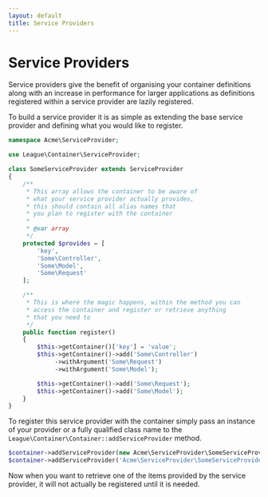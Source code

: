```yaml
---
layout: default
title: Service Providers
---
```


# Service Providers

Service providers give the benefit of organising your container definitions along with an increase in performance for larger applications as definitions registered within a service provider are lazily registered.

To build a service provider it is as simple as extending the base service provider and defining what you would like to register.

~~~ php
namespace Acme\ServiceProvider;

use League\Container\ServiceProvider;

class SomeServiceProvider extends ServiceProvider
{
    /**
     * This array allows the container to be aware of
     * what your service provider actually provides,
     * this should contain all alias names that
     * you plan to register with the container
     *
     * @var array
     */
    protected $provides = [
        'key',
        'Some\Controller',
        'Some\Model',
        'Some\Request'
    ];

    /**
     * This is where the magic happens, within the method you can
     * access the container and register or retrieve anything
     * that you need to
     */
    public function register()
    {
        $this->getContainer()['key'] = 'value';
        $this->getContainer()->add('Some\Controller')
             ->withArgument('Some\Request')
             ->withArgument('Some\Model');

        $this->getContainer()->add('Some\Request');
        $this->getContainer()->add('Some\Model');
    }
}
~~~

To register this service provider with the container simply pass an instance of your provider or a fully qualified class name to the `League\Container\Container::addServiceProvider` method.

~~~ php
$container->addServiceProvider(new Acme\ServiceProvider\SomeServiceProvider);
$container->addServiceProvider('Acme\ServiceProvider\SomeServiceProvider');
~~~

Now when you want to retrieve one of the items provided by the service provider, it will not actually be registered until it is needed.
